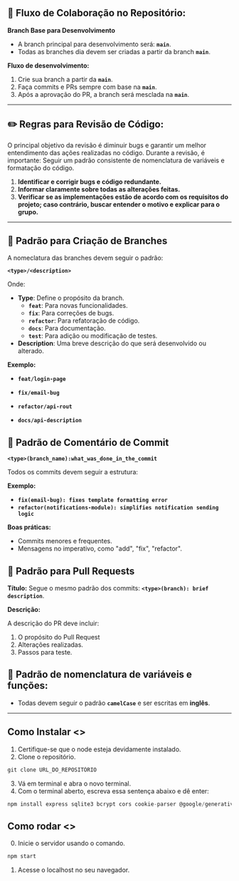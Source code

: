 ## 🔄 Fluxo de Colaboração no Repositório:

**Branch Base para Desenvolvimento**

- A branch principal para desenvolvimento será: **`main`**.
- Todas as branches dia devem ser criadas a partir da branch **`main`**.

**Fluxo de desenvolvimento:**

1. Crie sua branch a partir da **`main`**.
2. Faça commits e PRs sempre com base na **`main`**.
3. Após a aprovação do PR, a branch será mesclada na **`main`**.
---

## ✏️ Regras para Revisão de Código: 
O principal objetivo da revisão é diminuir bugs e garantir um melhor entendimento das ações realizadas no código.
Durante a revisão, é importante:
Seguir um padrão consistente de nomenclatura de variáveis e formatação do código.


1. **Identificar e corrigir bugs e código redundante.**
2. **Informar claramente sobre todas as alterações feitas.**
3. **Verificar se as implementações estão de acordo com os requisitos do projeto; caso contrário, buscar entender o motivo e explicar para o grupo.**
---

## 📄 Padrão para Criação de Branches

A nomeclatura das branches devem seguir o padrão:

**`<type>/<description>`**

Onde:

- **Type**: Define o propósito da branch.
    - **`feat`**: Para novas funcionalidades.
    - **`fix`**: Para correções de bugs.
    - **`refactor`**: Para refatoração de código.
    - **`docs`**: Para documentação.
    - **`test`**: Para adição ou modificação de testes.
- **Description**: Uma breve descrição do que será desenvolvido ou alterado.

**Exemplo:**

- **`feat/login-page`**

- **`fix/email-bug`**

- **`refactor/api-rout`**

- **`docs/api-description`**

## 📄 Padrão de Comentário de Commit

**`<type>(branch_name):what_was_done_in_the_commit`**

Todos os commits devem seguir a estrutura:

**Exemplo:**

- **`fix(email-bug): fixes template formatting error`**
- **`refactor(notifications-module): simplifies notification sending logic`**

**Boas práticas:**

- Commits menores e frequentes.
- Mensagens no imperativo, como "add", "fix", "refactor".

## 📄 Padrão para Pull Requests

**Título:** Segue o mesmo padrão dos commits: **`<type>(branch): brief description`**.

**Descrição:**

A descrição do PR deve incluir:

1. O propósito do Pull Request
2. Alterações realizadas.
3. Passos para teste.

## 📄 Padrão de nomenclatura de variáveis e funções:
- Todas devem seguir o padrão **`camelCase`** e ser escritas em **inglês**.
---


## Como Instalar <>

1. Certifique-se que o node esteja devidamente instalado.
2. Clone o repositório.
```jsx
git clone URL_DO_REPOSITÓRIO
```
3. Vá em terminal e abra o novo terminal.
4. Com o terminal aberto, escreva essa sentença abaixo e dê enter:
```jsx
npm install express sqlite3 bcrypt cors cookie-parser @google/generative-ai pdfkit dotenv
```

## Como rodar <>
0. Inicie o servidor usando o comando.
```jsx
npm start
```
1. Acesse o localhost no seu navegador.
